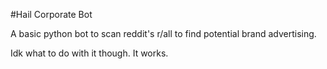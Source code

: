 #Hail Corporate Bot

A basic python bot to scan reddit's r/all to find
potential brand advertising.

Idk what to do with it though. It works.
